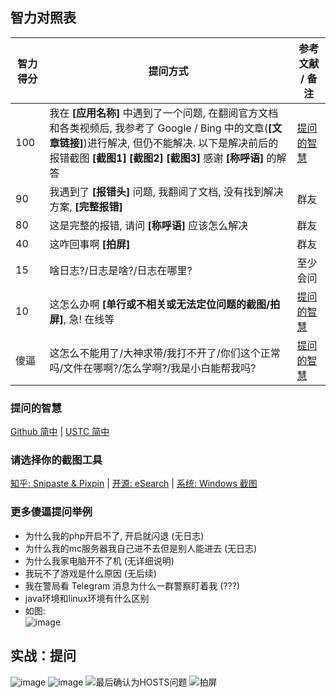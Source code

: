## 智力对照表

| 智力得分 | 提问方式                                                                                                                                                                                                                                   | 参考文献 / 备注                                                                                                                                                                                                                        |
| -------- | ------------------------------------------------------------------------------------------------------------------------------------------------------------------------------------------------------------------------------------------ | -------------------------------------------------------------------------------------------------------------------------------------------------------------------------------------------------------------------------------------- |
| 100      | 我在 **\[应用名称\]** 中遇到了一个问题, 在翻阅官方文档和各类视频后, 我参考了 Google / Bing 中的文章(**\[文章链接\]**)进行解决, 但仍不能解决. 以下是解决前后的报错截图 **\[截图1\]** **\[截图2\]** **\[截图3\]** 感谢 **\[称呼语\]** 的解答 | [提问的智慧](https://github.com/ryanhanwu/How-To-Ask-Questions-The-Smart-Way/blob/main/README-zh_CN.md#%E7%A4%BC%E5%A4%9A%E4%BA%BA%E4%B8%8D%E6%80%AA%E8%80%8C%E4%B8%94%E6%9C%89%E6%97%B6%E8%BF%98%E5%BE%88%E6%9C%89%E5%B8%AE%E5%8A%A9) |
| 90       | 我遇到了 **\[报错头\]** 问题, 我翻阅了文档, 没有找到解决方案, **\[完整报错\]**                                                                                                                                                             | 群友                                                                                                                                                                                                                                   |
| 80       | 这是完整的报错, 请问 **\[称呼语\]** 应该怎么解决                                                                                                                                                                                           | 群友                                                                                                                                                                                                                                   |
| 40       | 这咋回事啊 **\[拍屏\]**                                                                                                                                                                                                                    | 群友                                                                                                                                                                                                                                   |
| 15       | 啥日志?/日志是啥?/日志在哪里?                                                                                                                                                                                                              | 至少会问                                                                                                                                                                                                                               |
| 10       | 这怎么办啊 **\[单行或不相关或无法定位问题的截图/拍屏\]**, 急! 在线等                                                                                                                                                                       | [提问的智慧](https://github.com/ryanhanwu/How-To-Ask-Questions-The-Smart-Way/blob/main/README-zh_CN.md#%E4%BD%BF%E7%94%A8%E6%9C%89%E6%84%8F%E4%B9%89%E4%B8%94%E6%8F%8F%E8%BF%B0%E6%98%8E%E7%A1%AE%E7%9A%84%E6%A0%87%E9%A2%98)          |
| 傻逼     | 这怎么不能用了/大神求带/我打不开了/你们这个正常吗/文件在哪啊?/怎么学啊?/我是小白能帮我吗?                                                                                                                                                  | [提问的智慧](https://github.com/ryanhanwu/How-To-Ask-Questions-The-Smart-Way/blob/main/README-zh_CN.md#%E5%8E%BB%E6%8E%89%E6%97%A0%E6%84%8F%E4%B9%89%E7%9A%84%E6%8F%90%E9%97%AE%E5%8F%A5)                                              |

### 提问的智慧

[Github 简中](https://github.com/ryanhanwu/How-To-Ask-Questions-The-Smart-Way/blob/main/README-zh_CN.md) | [USTC 简中](https://lug.ustc.edu.cn/wiki/doc/smart-questions/)

### 请选择你的截图工具

[知乎: Snipaste & Pixpin](https://zhuanlan.zhihu.com/p/670754383) | [开源: eSearch](https://github.com/xushengfeng/eSearch) | [系统: Windows 截图](https://support.microsoft.com/zh-cn/windows/%E6%89%93%E5%BC%80%E6%88%AA%E5%9B%BE%E5%B7%A5%E5%85%B7%E5%B9%B6%E8%8E%B7%E5%8F%96%E5%B1%8F%E5%B9%95%E6%88%AA%E5%9B%BE-a35ac9ff-4a58-24c9-3253-f12bac9f9d44)

### 更多傻逼提问举例

- 为什么我的php开启不了, 开启就闪退 (无日志)
- 为什么我的mc服务器我自己进不去但是别人能进去 (无日志)
- 为什么我家电脑开不了机 (无详细说明)
- 我玩不了游戏是什么原因 (无后续)
- 我在警局看 Telegram 消息为什么一群警察盯着我 (???)
- java环境和linux环境有什么区别
- 如图: \
  ![image](https://github.com/xiaozhu2007/ShitCode/assets/63779340/d5ea686d-c1c3-4760-9737-f74ce0fd92b4)

## 实战：提问

![image](https://github.com/xiaozhu2007/ShitCode/assets/63779340/4ee55ca7-3862-40c6-a050-61477898f412 "没有人义务帮你解决问题")
![image](https://github.com/xiaozhu2007/ShitCode/assets/63779340/51689198-da41-419c-8c87-6b284ea09957 "截图比自己长多了")
![最后确认为HOSTS问题](https://github.com/xiaozhu2007/ShitCode/assets/63779340/60d6499c-8fb4-4e6c-b380-4a13a4d1f05a "最后确认为HOSTS问题，拒不承认自己加的")
![拍屏](https://github.com/xiaozhu2007/ShitCode/assets/63779340/a9ec2d39-956e-45a3-94bd-f4008e43979c "这个还算清楚的")
